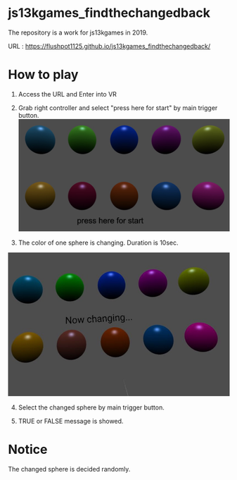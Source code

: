 # js13kgames_findthechangedback
The repository is a work for js13kgames in 2019.

URL : https://flushpot1125.github.io/js13kgames_findthechangedback/

# How to play

1. Access the URL and Enter into VR  

2. Grab right controller and select "press here for start" by main trigger button.    
![screenshot1](./pictures_forReadme/screenshot1.jpg)    

3. The color of one sphere is changing. Duration is 10sec.    
  
![screenshot2](./pictures_forReadme/screenshot2.jpg)  

4. Select the changed sphere by main trigger button.

5. TRUE or FALSE message is showed.  

# Notice

The changed sphere is decided randomly.